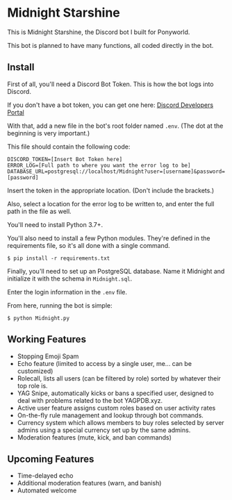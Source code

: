 # Midnight Starshine

This is Midnight Starshine, the Discord bot I built for Ponyworld.

This bot is planned to have many functions, all coded directly in the bot.

## Install

First of all, you'll need a Discord Bot Token. This is how the bot logs into Discord.

If you don't have a bot token, you can get one here: [Discord Developers Portal](https://discordapp.com/developers/applications)

With that, add a new file in the bot's root folder named `.env`. (The dot at the beginning is very important.)

This file should contain the following code:
```
DISCORD_TOKEN=[Insert Bot Token here]
ERROR_LOG=[Full path to where you want the error log to be]
DATABASE_URL=postgresql://localhost/Midnight?user=[username]&password=[password]
```
Insert the token in the appropriate location. (Don't include the brackets.)

Also, select a location for the error log to be written to, and enter the full path in the file as well.

You'll need to install Python 3.7+.

You'll also need to install a few Python modules. They're defined in the requirements file, so it's all done with a single command.
```
$ pip install -r requirements.txt
```

Finally, you'll need to set up an PostgreSQL database. Name it Midnight and initialize it with the schema in `Midnight.sql`.

Enter the login information in the `.env` file.

From here, running the bot is simple:
```
$ python Midnight.py
```

## Working Features

  * Stopping Emoji Spam
  * Echo feature (limited to access by a single user, me... can be customized)
  * Rolecall, lists all users (can be filtered by role) sorted by whatever their top role is.
  * YAG Snipe, automatically kicks or bans a specified user, designed to deal with problems related to the bot YAGPDB.xyz.
  * Active user feature assigns custom roles based on user activity rates
  * On-the-fly rule management and lookup through bot commands.
  * Currency system which allows members to buy roles selected by server admins using a special currency set up by the same admins.
  * Moderation features (mute, kick, and ban commands)

## Upcoming Features

  * Time-delayed echo
  * Additional moderation features (warn, and banish)
  * Automated welcome
